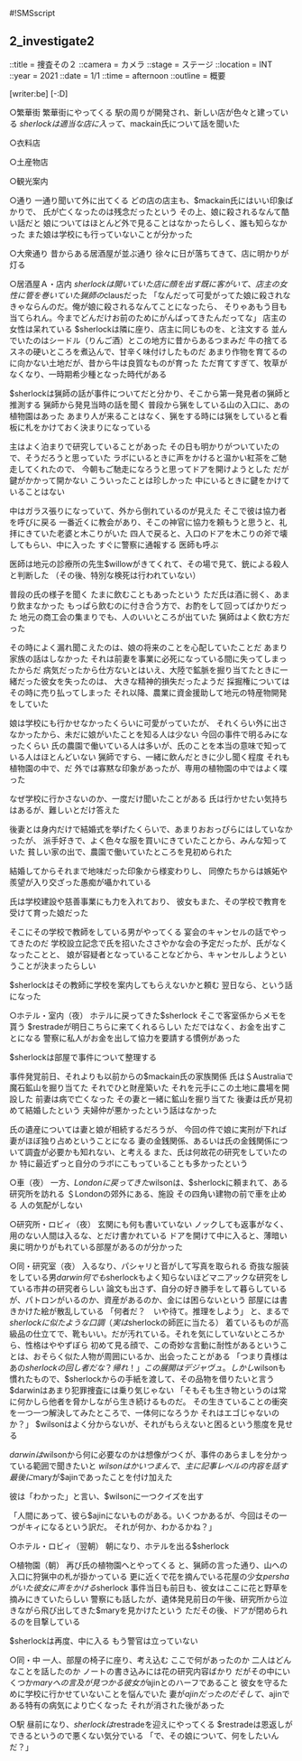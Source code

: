 #!SMSscript

## 2_investigate2

::title = 捜査その２
::camera = カメラ
::stage = ステージ
::location = INT
::year = 2021
::date = 1/1
::time = afternoon
::outline = 概要

[writer:be]
[-:D]

○繁華街
繁華街にやってくる
駅の周りが開発され、新しい店が色々と建っている
$sherlockは適当な店に入って、$mackain氏について話を聞いた

○衣料店

○土産物店

○観光案内

○通り
一通り聞いて外に出てくる
どの店の店主も、$mackain氏にはいい印象ばかりで、
氏が亡くなったのは残念だったという
その上、娘に殺されるなんて酷い話だと
娘についてはほとんど外で見ることはなかったらしく、誰も知らなかった
また娘は学校にも行っていないことが分かった

○大衆通り
昔からある居酒屋が並ぶ通り
徐々に日が落ちてきて、店に明かりが灯る

○居酒屋Ａ・店内
$sherlockは開いていた店に顔を出す
既に客がいて、店主の女性に管を巻いていた
猟師の$clausだった
「なんだって可愛がってた娘に殺されなきゃならんのだ。俺が娘に殺されるなんてことになったら、
そりゃあもう目も当てられん。今までどんだけお前のためにがんばってきたんだってな」
店主の女性は呆れている
$sherlockは隣に座り、店主に同じものを、と注文する
並んでいたのはシードル（りんご酒）とこの地方に昔からあるつまみだ
牛の捨てるスネの硬いところを煮込んで、甘辛く味付けしたものだ
あまり作物を育てるのに向かない土地だが、昔から牛は良質なものが育った
ただ育てすぎて、牧草がなくなり、一時期希少種となった時代がある

$sherlockは猟師の話が事件についてだと分かり、そこから第一発見者の猟師と推測する
猟師から発見当時の話を聞く
普段から猟をしている山の入口に、あの植物園はあった
あまり人が来ることはなく、猟をする時には猟をしていると看板に札をかけておく決まりになっている

主はよく泊まりで研究していることがあった
その日も明かりがついていたので、そうだろうと思っていた
ラボにいるときに声をかけると温かい紅茶をご馳走してくれたので、
今朝もご馳走になろうと思ってドアを開けようとした
だが鍵がかかって開かない
こういったことは珍しかった
中にいるときに鍵をかけていることはない

中はガラス張りになっていて、外から倒れているのが見えた
そこで彼は協力者を呼びに戻る
一番近くに教会があり、そこの神官に協力を頼もうと思うと、礼拝にきていた老婆と木こりがいた
四人で戻ると、入口のドアを木こりの斧で壊してもらい、中に入った
すぐに警察に通報する
医師も呼ぶ

医師は地元の診療所の先生$willowがきてくれて、その場で見て、銃による殺人と判断した
（その後、特別な検死は行われていない）

普段の氏の様子を聞く
たまに飲むこともあったという
ただ氏は酒に弱く、あまり飲まなかった
もっぱら飲むのに付き合う方で、お酌をして回ってばかりだった
地元の商工会の集まりでも、人のいいところが出ていた
猟師はよく飲む方だった

その時によく漏れ聞こえたのは、娘の将来のことを心配していたことだ
あまり家族の話はしなかった
それは前妻を事業に必死になっている間に失ってしまったからだ
病気だったから仕方ないとはいえ、大陸で鉱脈を掘り当てたときに一緒だった彼女を失ったのは、
大きな精神的損失だったようだ
採掘権についてはその時に売り払ってしまった
それ以降、農業に資金援助して地元の特産物開発をしていた

娘は学校にも行かせなかったくらいに可愛がっていたが、
それくらい外に出さなかったから、未だに娘がいたことを知る人は少ない
今回の事件で明るみになったくらい
氏の農園で働いている人は多いが、氏のことを本当の意味で知っている人はほとんどいない
猟師ですら、一緒に飲んだときに少し聞く程度
それも植物園の中で、だ
外では寡黙な印象があったが、専用の植物園の中ではよく喋った

なぜ学校に行かさないのか、一度だけ聞いたことがある
氏は行かせたい気持ちはあるが、難しいとだけ答えた

後妻とは身内だけで結婚式を挙げたくらいで、あまりおおっぴらにはしていなかったが、
派手好きで、よく色々な服を買いにきていたことから、みんな知っていた
貧しい家の出で、農園で働いていたところを見初められた

結婚してからそれまで地味だった印象から様変わりし、
同僚たちからは嫉妬や羨望が入り交ざった愚痴が囁かれている

氏は学校建設や慈善事業にも力を入れており、
彼女もまた、その学校で教育を受けて育った娘だった

そこにその学校で教師をしている男がやってくる
宴会のキャンセルの話でやってきたのだ
学校設立記念で氏を招いたささやかな会の予定だったが、氏がなくなったことと、
娘が容疑者となっていることなどから、キャンセルしようということが決まったらしい

$sherlockはその教師に学校を案内してもらえないかと頼む
翌日なら、という話になった

○ホテル・室内（夜）
ホテルに戻ってきた$sherlock
そこで客室係からメモを貰う
$restradeが明日こちらに来てくれるらしい
ただではなく、お金を出すことになる
警察に私人がお金を出して協力を要請する慣例があった

$sherlockは部屋で事件について整理する

事件発覚前日、それよりも以前からの$mackain氏の家族関係
氏は＄Australiaで魔石鉱山を掘り当てた
それでひと財産築いた
それを元手にこの土地に農場を開設した
前妻は病で亡くなった
その妻と一緒に鉱山を掘り当てた
後妻は氏が見初めて結婚したという
夫婦仲が悪かったという話はなかった

氏の遺産については妻と娘が相続するだろうが、
今回の件で娘に実刑が下れば妻がほぼ独り占めということになる
妻の金銭関係、あるいは氏の金銭関係について調査が必要かも知れない、と考える
また、氏は何故花の研究をしていたのか
特に最近ずっと自分のラボにこもっていることも多かったという

○車（夜）
一方、$Londonに戻ってきた$wilsonは、$sherlockに頼まれて、ある研究所を訪れる
＄Londonの郊外にある、施設
その四角い建物の前で車を止める
人の気配がしない

○研究所・ロビィ（夜）
玄関にも何も書いていない
ノックしても返事がなく、用のない人間は入るな、とだけ書かれている
ドアを開けて中に入ると、薄暗い
奥に明かりがもれている部屋があるのが分かった

○同・研究室（夜）
入るなり、パシャリと音がして写真を取られる
奇抜な服装をしている男$darwin
何でも$sherlockもよく知らないほどマニアックな研究をしている市井の研究者らしい
論文も出さず、自分の好き勝手をして暮らしているが、パトロンがいるのか、資産があるのか、金には困らないという
部屋には書きかけた絵が散乱している
「何者だ？　いや待て。推理をしよう」
と、まるで$sherlockに似たような口調
（実は$sherlockの師匠に当たる）
着ているものが高級品の仕立てで、靴もいい。だが汚れている。それを気にしていないところから、性格はややずぼら
初めて見る顔で、この奇妙な言動に耐性があるということは、おそらく似た人物が周囲にいるか、出会ったことがある
「つまり貴様はあの$sherlockの回し者だな？　帰れ！」
この展開はデジャヴュ。
しかし$wilsonも慣れたもので、$sherlockからの手紙を渡して、その品物を借りたいと言う
$darwinはあまり犯罪捜査には乗り気じゃない
「そもそも生き物というのは常に何かしら他者を脅かしながら生き続けるものだ。
その生きていることの衝突を一つ一つ解決してみたところで、一体何になろうか
それはエゴじゃないのか？」
$wilsonはよく分からないが、それがもらえないと困るという態度を見せる

$darwinは$wilsonから何に必要なのかは想像がつくが、事件のあらましを分かっている範囲で聞きたいと
$wilsonはかいつまんで、主に記事レベルの内容を話す
最後に$maryが$ajinであったことを付け加えた

彼は「わかった」と言い、$wilsonに一つクイズを出す

「人間にあって、彼ら$ajinにないものがある。いくつかあるが、今回はその一つがキィになるという訳だ。
それが何か、わかるかね？」

○ホテル・ロビィ（翌朝）
朝になり、ホテルを出る$sherlock

○植物園（朝）
再び氏の植物園へとやってくる
と、猟師の言った通り、山への入口に狩猟中の札が掛かっている
更に近くで花を摘んでいる花屋の少女$pershaがいた
彼女に声をかける$sherlock
事件当日も前日も、彼女はここに花と野草を摘みにきていたらしい
警察にも話したが、遺体発見前日の午後、研究所から泣きながら飛び出してきた$maryを見かけたという
ただその後、ドアが閉められるのを目撃している

$sherlockは再度、中に入る
もう警官は立っていない

○同・中
一人、部屋の椅子に座り、考え込む
ここで何があったのか
二人はどんなことを話したのか
ノートの書き込みには花の研究内容ばかり
だがその中にいくつか$maryへの言及が見つかる
彼女が$ajinとのハーフであること
彼女を守るために学校に行かせていないことを悩んでいた
妻が$ajinだったのだ
そして、$ajinである特有の病気により亡くなった
それが消された後があった

○駅
昼前になり、$sherlockは$restradeを迎えにやってくる
$restradeは恩返しができるというので悪くない気分でいる
「で、その娘について、何をしたいんだ？」


